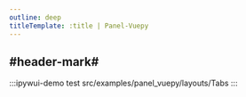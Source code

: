 ```yaml
---
outline: deep
titleTemplate: :title | Panel-Vuepy
---
```


## #header-mark#
:::ipywui-demo test
src/examples/panel_vuepy/layouts/Tabs
::: 